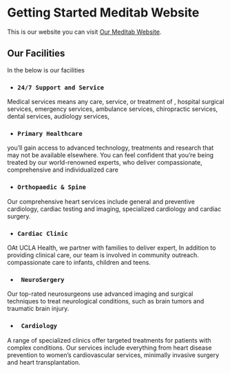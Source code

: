 # Getting Started Meditab Website

This is our website you can visit [Our Meditab Website](https://hopeful-williams-905a9b.netlify.app/).

## Our Facilities

In the below is our facilities

* ### `24/7 Support and Service`


Medical services means any care, service, or treatment of , hospital surgical services, emergency services, ambulance services, chiropractic services, dental services, audiology services,


* ### `Primary Healthcare`

you’ll gain access to advanced technology, treatments and research that may not be available elsewhere. You can feel confident that you’re being treated by our world-renowned experts, who deliver compassionate, comprehensive and individualized care

* ### `Orthopaedic & Spine`

Our comprehensive heart services include general and preventive cardiology, cardiac testing and imaging, specialized cardiology and cardiac surgery.


* ### `Cardiac Clinic`

OAt UCLA Health, we partner with families to deliver expert, 
 In addition to providing clinical care, our team is involved in community outreach. compassionate care to infants, children and teens.

* ### ` NeuroSergery`

Our top-rated neurosurgeons use advanced imaging and surgical techniques to treat neurological conditions, such as brain tumors and traumatic brain injury.


* ### ` Cardiology`

A range of specialized clinics offer targeted treatments for patients with complex conditions. Our services include everything from heart disease prevention to women’s cardiovascular services, minimally invasive surgery and heart transplantation.